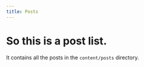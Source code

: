 ```yaml
---
title: Posts
---
```


# So this is a post list.

It contains all the posts in the `content/posts` directory.

